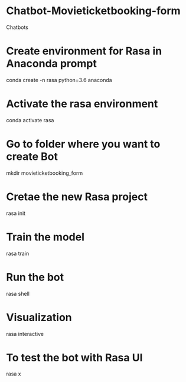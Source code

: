 # Chatbot-Movieticketbooking-form 
Chatbots
# Create environment for Rasa in Anaconda prompt
conda create -n rasa python=3.6 anaconda
# Activate the rasa environment
conda activate rasa
# Go to folder where you want to create Bot
mkdir movieticketbooking_form
# Cretae the new Rasa project
rasa init
# Train the model
rasa train
# Run the bot
rasa shell
# Visualization
rasa interactive
# To test the bot with Rasa UI
rasa x
